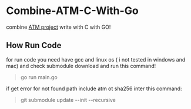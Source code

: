 # Combine-ATM-C-With-Go

combine [ATM project](https://github.com/NoobforAl/Simple-ATM-With-C) write with C with GO!

## How Run Code

for run code you need have gcc and linux os ( i not tested in windows and mac) and check submodule download and run this command!

> go run main.go

if get error for not found path include atm ot sha256 inter this command:

> git submodule update --init --recursive
